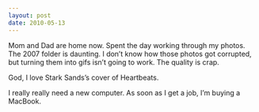 ```yaml
---
layout: post
date: 2010-05-13
---
```


Mom and Dad are home now. Spent the day working through my photos. The 2007 folder is daunting. I don’t know how those photos got corrupted, but turning them into gifs isn’t going to work. The quality is crap.

God, I love Stark Sands’s cover of Heartbeats.

I really really need a new computer. As soon as I get a job, I’m buying a MacBook.
